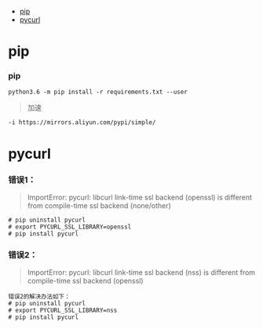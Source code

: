 * [pip](#pip)
* [pycurl](#pycurl)

# pip
### pip
```
python3.6 -m pip install -r requirements.txt --user
```
> 加速
```
-i https://mirrors.aliyun.com/pypi/simple/ 
```

# pycurl
### 错误1：
> ImportError: pycurl: libcurl link-time ssl backend (openssl) is different from compile-time ssl backend (none/other)

```
# pip uninstall pycurl
# export PYCURL_SSL_LIBRARY=openssl
# pip install pycurl
```

### 错误2：
> ImportError: pycurl: libcurl link-time ssl backend (nss) is different from compile-time ssl backend (openssl)

```
错误2的解决办法如下：
# pip uninstall pycurl
# export PYCURL_SSL_LIBRARY=nss
# pip install pycurl
```
